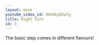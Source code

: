 ```yaml
---
layout: move
youtube_video_id: UmX4kyB2wfg
title: Right Turn
id: 3
---
```


The basic step comes in different flavours!

